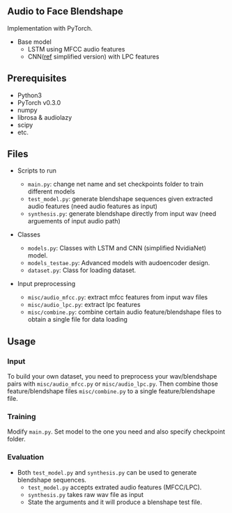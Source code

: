 
## Audio to Face Blendshape 
Implementation with PyTorch. 

- Base model
    - LSTM using MFCC audio features
    - CNN([ref](http://research.nvidia.com/publication/2017-07_Audio-Driven-Facial-Animation) simplified version) with LPC features

## Prerequisites
- Python3
- PyTorch v0.3.0
- numpy
- librosa & audiolazy
- scipy
- etc.

## Files
- Scripts to run
  - `main.py`: change net name and set checkpoints folder to train different models
  - `test_model.py`: generate blendshape sequences given extracted audio features (need audio features as input)
  - `synthesis.py`: generate blendshape directly from input wav (need arguements of input audio path)

- Classes
  - `models.py`: Classes with LSTM and CNN (simplified NvidiaNet) model. 
  - `models_testae.py`: Advanced models with audoencoder design. 
  - `dataset.py`: Class for loading dataset.

- Input preprocessing
  - `misc/audio_mfcc.py`: extract mfcc features from input wav files
  - `misc/audio_lpc.py`: extract lpc features
  - `misc/combine.py`: combine certain audio feature/blendshape files to obtain a single file for data loading

## Usage
### Input
To build your own dataset, you need to preprocess your wav/blendshape pairs with `misc/audio_mfcc.py` or `misc/audio_lpc.py`. Then combine those feature/blendshape files `misc/combine.py` to a single feature/blendshape file. 

### Training
Modify `main.py`. Set model to the one you need and also specify checkpoint folder. 

### Evaluation
- Both `test_model.py` and `synthesis.py` can be used to generate blendshape sequences. 
    - `test_model.py` accepts extrated audio features (MFCC/LPC).
    - `synthesis.py` takes raw wav file as input
    - State the arguments and it will produce a blenshape test file. 



